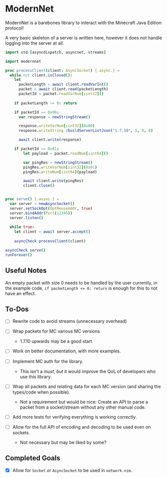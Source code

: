 # ModernNet
ModernNet is a barebones library to interact with the Minecraft Java Edition protocol!

A very basic skeleton of a server is written here, however it does not handle logging into the server at all.

```nim
import std/[asyncdispatch, asyncnet, streams]

import modernnet

proc processClient(client: AsyncSocket) {.async.} =
  while not client.isClosed():
    let
      packetLength = await client.readVarInt()
      packet = await client.read(packetLength)
      packetId = packet.readVarNum[:int32]()
    
    if packetLength <= 0: return

    if packetId == 0x00:
      var response = newStringStream()

      response.writeVarNum[:int32](0x00)
      response.writeString $buildServerListJson("1.7.10", 5, 0, 0)

      await client.write(response)

    if packetId == 0x01:
        let payload = packet.readNum[:int64]()

        var pingRes = newStringStream()
        pingRes.writeVarNum[:int32](0x01)
        pingRes.writeNum[:int64](payload)

        await client.write(pingRes)
        client.close()


proc serve() {.async.} =
  var server = newAsyncSocket()
  server.setSockOpt(OptReuseAddr, true)
  server.bindAddr(Port(12345))
  server.listen()
  
  while true:
    let client = await server.accept()
    
    asyncCheck processClient(client)

asyncCheck serve()
runForever()
```

## Useful Notes
An empty packet with size 0 needs to be handled by the user currently,
in the example code, `if packetLength <= 0: return` is enough for
this to not have an effect.

## To-Dos
- [ ] Rewrite code to avoid streams (unnecessary overhead)

- [ ] Wrap packets for MC various MC versions
  - 1.7.10 upwards may be a good start

- [ ] Work on better documentation, with more examples.

- [ ] Implement MC auth for the library.
  - This isn't a *must*, *but* it would improve the QoL of developers who use this library.

- [ ] Wrap all packets and relating data for each MC version (and sharing the types/code when possible).
  - Not a requirement but would be nice: Create an API to parse a packet from a socket/stream
    without any other manual code.

- [ ] Add more tests for verifying everything is working correctly.

- [ ] Allow for the full API of encoding and decoding to be used even
  on sockets.
  - Not necessary but may be liked by some?

## Completed Goals
- [x] Allow for `Socket` *or* `AsyncSocket` to be used in `network.nim`.

